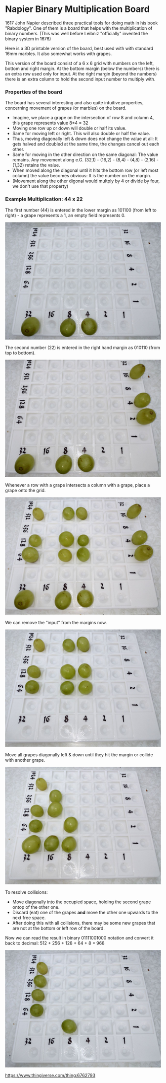 # Napier Binary Multiplication Board

1617 John Napier described three practical tools for doing math in his book "Rabdology".
One of them is a board that helps with the multiplication of binary numbers.
(This was well before Leibniz "officially" invented the binary system in 1676)

Here is a 3D printable version of the board, best used with with standard 16mm marbles.
It also somewhat works with grapes.

This version of the board consist of a 6 x 6 grid with numbers on the left, bottom and right margin.
At the bottom margin (below the numbers) there is an extra row used only for input.
At the right margin (beyond the numbers) there is an extra column to hold the second input number to multiply with.

### Properties of the board

The board has several interesting and also quite intuitive properties, concerning movement of grapes (or marbles) on the board.
- Imagine, we place a grape on the intersection of row 8 and column 4, this grape represents value 8*4 = 32
- Moving one row up or down will double or half its value.
- Same for moving left or right. This will also double or half the value.
- Thus, moving diagonally left & down does not change the value at all: It gets halved and doubled at the same time, the changes cancel out each other.
- Same for moving in the other direction on the same diagonal: The value remains. Any movement along e.G. (32,1) - (16,2) - (8,4) - (4,8) - (2,16) - (1,32) retains the value.
- When moved along the diagonal until it hits the bottom row (or left most column) the value becomes obvious: It is the number on the margin.
- (Movement along the other digonal would multply by 4 or divide by four, we don't use that property)

### Example Multiplication: 44 x 22

The first number (44) is entered in the lower margin as 101100 (from left to right) - a grape represents a 1, an empty field represents 0.

![entered 44](photos/photo_2024-09-09_17-54-04.jpg)

The second number (22) is entered in the right hand margin as 010110 (from top to bottom).

![entered also 22](photos/photo_2024-09-09_17-54-10.jpg)

Whenever a row with a grape intersects a column with a grape, place a grape onto the grid.

![fill intersections](photos/photo_2024-09-09_17-54-13.jpg)

We can remove the "input" from the margins now.

![removed input](photos/photo_2024-09-09_17-54-27.jpg)

Move all grapes diagonally left & down until they hit the margin or collide with another grape.

![moved diagonally](photos/photo_2024-09-09_17-54-30.jpg)

To resolve collisions:
- Move diagonally into the occupied space, holding the second grape ontop of the other one.  
- Discard (eat) one of the grapes **and** move the other one upwards to the next free space.
- After doing this with all collisions, there may be some new grapes that are not at the bottom or left row of the board.

Now we can read the result in binary 01111001000 notation 
and convert it back to decimal: 512 + 256 + 128 + 64 + 8 = 968

![final result](photos/photo_2024-09-09_17-54-35.jpg)



https://www.thingiverse.com/thing:6762793
